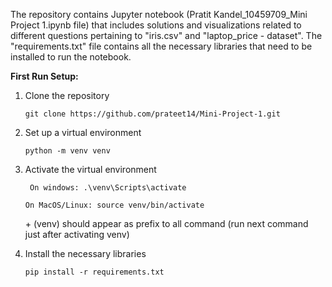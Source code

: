 The repository contains Jupyter notebook (Pratit Kandel_10459709_Mini Project 1.ipynb file) that includes solutions and visualizations related to different questions pertaining to "iris.csv" and "laptop_price - dataset". The "requirements.txt" file contains all the necessary libraries that need to be installed to run the notebook.

**First Run Setup:**

1. Clone the repository
   
   ``` git clone https://github.com/prateet14/Mini-Project-1.git ```

3. Set up a virtual environment
   
   ``` python -m venv venv ```

5. Activate the virtual environment
   
   ``` On windows: .\venv\Scripts\activate```
   
   ``` On MacOS/Linux: source venv/bin/activate ```
   
   &#43; (venv) should appear as prefix to all command (run next command just after activating venv)
  
7. Install the necessary libraries
   
   ``` pip install -r requirements.txt ```
